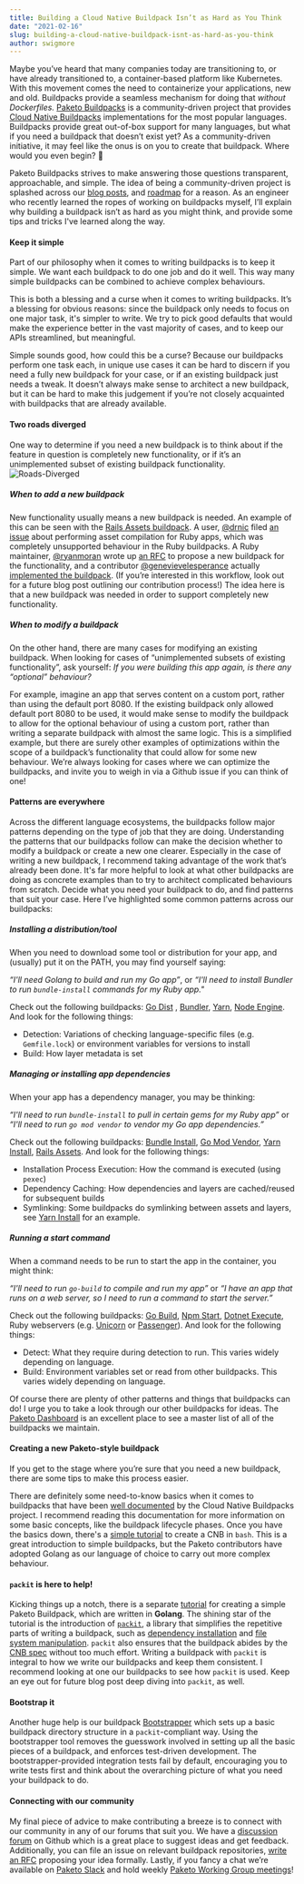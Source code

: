 ```yaml
---
title: Building a Cloud Native Buildpack Isn’t as Hard as You Think
date: "2021-02-16"
slug: building-a-cloud-native-buildpack-isnt-as-hard-as-you-think
author: swigmore
---
```

Maybe you’ve heard that many companies today are transitioning to, or have already transitioned to, a container-based platform like Kubernetes. With this movement comes the need to containerize your applications, new and old. Buildpacks provide a seamless mechanism for doing that *without Dockerfiles.* [Paketo Buildpacks](https://paketo.io) is a community-driven project that provides [Cloud Native Buildpacks](https://buildpacks.io) implementations for the most popular languages. Buildpacks provide great out-of-box support for many languages, but what if you need a buildpack that doesn’t exist yet? As a community-driven initiative, it may feel like the onus is on you to create that buildpack. Where would you even begin? 🤯

Paketo Buildpacks strives to make answering those questions transparent, approachable, and simple. The idea of being a community-driven project is splashed across our [blog posts](/posts/get-to-know-paketo-buildpacks), and [roadmap](/posts/2021-roadmap) for a reason. As an engineer who recently learned the ropes of working on buildpacks myself, I’ll explain why building a buildpack isn’t as hard as you might think, and provide some tips and tricks I've learned along the way.

#### **Keep it simple**

Part of our philosophy when it comes to writing buildpacks is to keep it simple. We want each buildpack to do one job and do it well. This way many simple buildpacks can be combined to achieve complex behaviours. 

This is both a blessing and a curse when it comes to writing buildpacks. It’s a blessing for obvious reasons: since the buildpack only needs to focus on one major task, it's simpler to write. We try to pick good defaults that would make the experience better in the vast majority of cases, and to keep our APIs streamlined, but meaningful.

Simple sounds good, how could this be a curse? 
Because our buildpacks perform one task each, in unique use cases it can be hard to discern if you need a fully new buildpack for your case, or if an existing buildpack just needs a tweak. It doesn’t always make sense to architect a new buildpack, but it can be hard to make this judgement if you’re not closely acquainted with buildpacks that are already available.

#### Two roads diverged

One way to determine if you need a new buildpack is to think about if the feature in question is completely new functionality, or if it’s an unimplemented subset of existing buildpack functionality.
![Roads-Diverged](/images/posts/0004/roads-diverged.jpg)

##### When to add a new buildpack
New functionality usually means a new buildpack is needed. An example of this can be seen with the [Rails Assets buildpack](https://github.com/paketo-buildpacks/rails-assets). A user, [@drnic](https://github.com/drnic) filed [an issue](https://github.com/paketo-buildpacks/ruby/issues/470) about performing asset compilation for Ruby apps, which was completely unsupported behaviour in the Ruby buildpacks. A Ruby maintainer, [@ryanmoran](https://github.com/ryanmoran) wrote up [an RFC](https://github.com/paketo-buildpacks/ruby/pull/475) to propose a new buildpack for the functionality, and a contributor [@genevievelesperance](https://github.com/genevieve) actually [implemented the buildpack](https://github.com/genevieve/rails-assets). (If you’re interested in this workflow, look out for a future blog post outlining our contribution process!) The idea here is that a new buildpack was needed in order to support completely new functionality.

##### When to modify a buildpack
On the other hand, there are many cases for modifying an existing buildpack. When looking for cases of “unimplemented subsets of existing functionality”, ask yourself: *If you were building this app again, is there any “optional” behaviour?*

For example, imagine an app that serves content on a custom port, rather than using the default port 8080. If the existing buildpack only allowed default port 8080 to be used, it would make sense to modify the buildpack to allow for the optional behaviour of using a custom port, rather than writing a separate buildpack with almost the same logic. This is a simplified example, but there are surely other examples of optimizations within the scope of a buildpack’s functionality that could allow for some new behaviour. We’re always looking for cases where we can optimize the buildpacks, and invite you to weigh in via a Github issue if you can think of one!

#### Patterns are everywhere

Across the different language ecosystems, the buildpacks follow major patterns depending on the type of job that they are doing. Understanding the patterns that our buildpacks follow can make the decision whether to modify a buildpack or create a new one clearer. Especially in the case of writing a new buildpack, I recommend taking advantage of the work that’s already been done. It's far more helpful to look at what other buildpacks are doing as concrete examples than to try to architect complicated behaviours from scratch. Decide what you need your buildpack to do, and find patterns that suit your case. Here I’ve highlighted some common patterns across our buildpacks:

##### Installing a distribution/tool

When you need to download some tool or distribution for your app, and (usually) put it on the PATH, you may find yourself saying:

*“I'll need Golang to build and run my Go app”*, or
*“I'll need to install Bundler to run `bundle-install` commands for my Ruby app."*

Check out the following buildpacks: [Go Dist](https://github.com/paketo-buildpacks/go-dist) , [Bundler](https://github.com/paketo-buildpacks/bundler), [Yarn](https://github.com/paketo-buildpacks/yarn), [Node Engine](https://github.com/paketo-buildpacks/node-engine). And look for the following things:

* Detection: Variations of checking language-specific files (e.g. `Gemfile.lock`) or environment variables for versions to install
* Build: How layer metadata is set

##### Managing or installing app dependencies

When your app has a dependency manager, you may be thinking:

*“I'll need to run `bundle-install` to pull in certain gems for my Ruby app”* or 
*“I'll need to run `go mod vendor` to vendor my Go app dependencies.”*

Check out the following buildpacks: [Bundle Install](https://github.com/paketo-buildpacks/bundle-install), [Go Mod Vendor](https://github.com/paketo-buildpacks/go-mod-vendor), [Yarn Install](https://github.com/paketo-buildpacks/yarn-install), [Rails Assets](https://github.com/paketo-buildpacks/rails-assets). And look for the following things:

* Installation Process Execution: How the command is executed (using `pexec`)
* Dependency Caching: How dependencies and layers are cached/reused for subsequent builds
* Symlinking: Some buildpacks do symlinking between assets and layers, see [Yarn Install](https://github.com/paketo-buildpacks/yarn-install) for an example.

##### Running a start command

When a command needs to be run to start the app in the container, you might think:

*“I'll need to run `go-build` to compile and run my app”* or
*“I have an app that runs on a web server, so I need to run a command to start the server.”*

Check out the following buildpacks: [Go Build](https://github.com/paketo-buildpacks/go-build), [Npm Start](https://github.com/paketo-buildpacks/npm-start), [Dotnet Execute](https://github.com/paketo-buildpacks/dotnet-execute), Ruby webservers (e.g. [Unicorn](https://github.com/paketo-buildpacks/unicorn) or [Passenger](https://github.com/paketo-buildpacks/passenger)). And look for the following things:

* Detect: What they require during detection to run. This varies widely depending on language.
* Build: Environment variables set or read from other buildpacks. This varies widely depending on language.

Of course there are plenty of other patterns and things that buildpacks can do! I urge you to take a look through our other buildpacks for ideas. The [Paketo Dashboard](https://dashboard.paketo.io/) is an excellent place to see a master list of all of the buildpacks we maintain.


#### **Creating a new Paketo-style buildpack**

If you get to the stage where you’re sure that you need a new buildpack, there are some tips to make this process easier.

There are definitely some need-to-know basics when it comes to buildpacks that have been [well documented](https://buildpacks.io/docs/concepts/) by the Cloud Native Buildpacks project. I recommend reading this documentation for more information on some basic concepts, like the buildpack lifecycle phases. Once you have the basics down, there's a [simple tutorial](https://buildpacks.io/docs/buildpack-author-guide/create-buildpack/) to create a CNB in `bash`. This is a great introduction to simple buildpacks, but the Paketo contributors have adopted Golang as our language of choice to carry out more complex behaviour.

#### `packit` is here to help!

Kicking things up a notch, there is a separate [tutorial](https://paketo.io/docs/tutorials/create-paketo-buildpack/) for creating a simple Paketo Buildpack, which are written in **Golang**. The shining star of the tutorial is the introduction of [`packit`](https://github.com/paketo-buildpacks/packit), a library that simplifies the repetitive parts of writing a buildpack, such as [dependency installation](https://github.com/paketo-buildpacks/packit/blob/main/postal) and [file system manipulation](https://github.com/paketo-buildpacks/packit/blob/main/fs). `packit` also ensures that the buildpack abides by the [CNB spec](https://github.com/buildpacks/spec) without too much effort. Writing a buildpack with `packit` is integral to how we write our buildpacks and keep them consistent. I recommend looking at one our buildpacks to see how `packit` is used. Keep an eye out for future blog post deep diving into `packit`, as well.

#### Bootstrap it

Another huge help is our buildpack [Bootstrapper](https://github.com/paketo-community/bootstrapper) which sets up a basic buildpack directory structure in a `packit`-compliant way. Using the bootstrapper tool removes the guesswork involved in setting up all the basic pieces of a buildpack, and enforces test-driven development. The bootstrapper-provided integration tests fail by default, encouraging you to write tests first and think about the overarching picture of what you need your buildpack to do.

#### Connecting with our community
My final piece of advice to make contributing a breeze is to connect with our community in any of our forums that suit you. We have a [discussion forum](http://github.com/paketo-buildpacks/feedback/discussions) on Github which is a great place to suggest ideas and get feedback. Additionally, you can file an issue on relevant buildpack repositories, [write an RFC](https://github.com/paketo-buildpacks/rfcs) proposing your idea formally. Lastly, if you fancy a chat we’re available on [Paketo Slack](https://slack.paketo.io) and hold weekly [Paketo Working Group meetings](https://github.com/paketo-buildpacks/community#working-group-meetings)!
